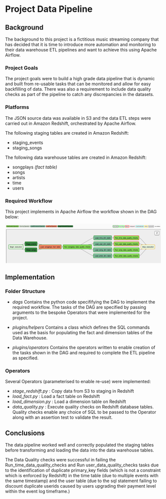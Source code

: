 # Project Data Pipeline

## Background

The background to this project is a fictitious music streaming company that has decided that it is time to introduce more automation and monitoring to their data warehouse ETL pipelines and want to achieve this using Apache Airflow.

### Project Goals
The project goals were to build a high grade data pipeline that is dynamic and built from re-usable tasks that can be monitored and allow for easy backfilling of data. There was also a requirement to include data quality checks as part of the pipeline to catch any discrepancies in the datasets.

### Platforms
The JSON source data was available in S3 and the data ETL steps were carried out in Amazon Redshift, orchestrated by Apache Airflow.

The following staging tables are created in Amazon Redshift:
- staging_events
- staging_songs


The following data warehouse tables are created in Amazon Redshift:
- songplays  _(fact table)_
- songs
- artists
- time
- users



### Required Workflow

This project implements in Apache Airflow the workflow shown in the DAG below:

 ![Airflow DAG for Project Data Pipeline](AirflowDAG_DataPipelineProject.png)

 ## Implementation

 ### Folder Structure

 - _dags_ Contains the python code specififying the DAG to implement the required workflow.  The tasks of the DAG are specified by passing arguments to the bespoke Operators that were implemented for the project.
 - _plugins/helpers_ Contains a class which defines the SQL commands used as the basis for populating the fact and dimension tables of the Data Warehouse.

 - _plugins/operators_ Contains the operators written to enable creation of the tasks shown in the DAG and required to complete the ETL pipeline as specified.

 ### Operators
 Several Operators (parameterised to enable re-use) were implemented:

 - _stage_redshift.py_ : Copy data from S3 to staging in Redshift
 - _load_fact.py_ : Load a fact table on Redshift
 - _load_dimension.py_ : Load a dimension table on Redshift
 - _data_quality.py_ : Execute quality checks on Redshift database tables.  Quality checks enable any choice of SQL to be passed to the Operator along with an assertion test to validate the result.

 ## Conclusions

 The data pipeline worked well and correctly populated the staging tables before transforming and loading the data into the data warehouse tables.  

 The Data Quality checks were successful in failing the Run_time_data_quality_checks and Run user_data_quality_checks tasks due to the identification of duplicate primary_key fields (which is not a constraint which is enforced by Redshift) in the time table (due to multiple events with the same timestamp) and the user table (due to the sql statement failing to discount duplicate userids caused by users upgrading their payment level within the event log timeframe.)
